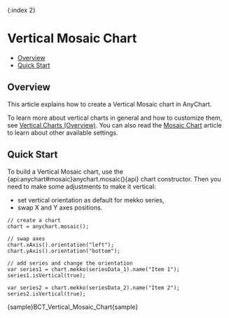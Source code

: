 {:index 2}
# Vertical Mosaic Chart

* [Overview](#overview)
* [Quick Start](#quick_start)

## Overview

This article explains how to create a Vertical Mosaic chart in AnyChart.

To learn more about vertical charts in general and how to customize them, see [Vertical Charts (Overview)](Overview). You can also read the [Mosaic Chart](../Marimekko_Chart/Mosaic_Chart) article to learn about other available settings.

## Quick Start

To build a Vertical Mosaic chart, use the {api:anychart#mosaic}anychart.mosaic(){api} chart constructor. Then you need to make some adjustments to make it vertical:
- set vertical orientation as default for mekko series,
- swap X and Y axes positions.

```
// create a chart
chart = anychart.mosaic();

// swap axes
chart.xAxis().orientation("left");
chart.yAxis().orientation("bottom");    

// add series and change the orientation
var series1 = chart.mekko(seriesData_1).name("Item 1");
series1.isVertical(true);

var series2 = chart.mekko(seriesData_2).name("Item 2");
series2.isVertical(true);
```

{sample}BCT\_Vertical\_Mosaic\_Chart{sample}